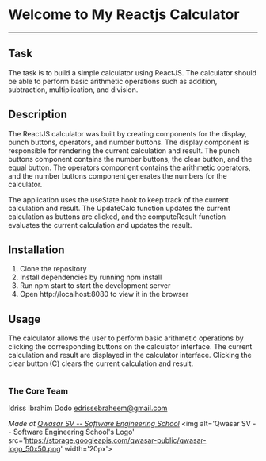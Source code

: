 # Welcome to My Reactjs Calculator
***

## Task
The task is to build a simple calculator using ReactJS. The calculator should be able to perform basic arithmetic operations such as addition, subtraction, multiplication, and division.

## Description
The ReactJS calculator was built by creating components for the display, punch buttons, operators, and number buttons. The display component is responsible for rendering the current calculation and result. The punch buttons component contains the number buttons, the clear button, and the equal button. The operators component contains the arithmetic operators, and the number buttons component generates the numbers for the calculator.

The application uses the useState hook to keep track of the current calculation and result. The UpdateCalc function updates the current calculation as buttons are clicked, and the computeResult function evaluates the current calculation and updates the result.

## Installation
1. Clone the repository
2. Install dependencies by running npm install
3. Run npm start to start the development server
4. Open http://localhost:8080 to view it in the browser

## Usage
The calculator allows the user to perform basic arithmetic operations by clicking the corresponding buttons on the calculator interface. The current calculation and result are displayed in the calculator interface. Clicking the clear button (C) clears the current calculation and result.

```

```

### The Core Team
Idriss Ibrahim Dodo <edrissebraheem@gmail.com>

<span><i>Made at <a href='https://qwasar.io'>Qwasar SV -- Software Engineering School</a></i></span>
<span><img alt='Qwasar SV -- Software Engineering School's Logo' src='https://storage.googleapis.com/qwasar-public/qwasar-logo_50x50.png' width='20px'></span>
